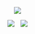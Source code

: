 <p align="center">
  <img src="https://capsule-render.vercel.app/api?type=blur&color=0:9FBAFF,100:5C85FF&height=300&section=header&text=Yumin&fontSize=50&fontColor=111111" />
</p>

<p align="center">
  <img 
    src="https://github-readme-stats.vercel.app/api?username=waldls&show_icons=true&title_color=5C85FF&text_color=333&bg_color=ffffff&icon_color=5C85FF" 
    style="display: inline-block; margin-right: 10px;" 
  />
  <img 
    src="https://github-readme-stats.vercel.app/api/top-langs/?username=waldls&layout=compact&title_color=5C85FF&text_color=333&bg_color=ffffff&card_width=445" 
    style="display: inline-block;" 
  />
</p>

